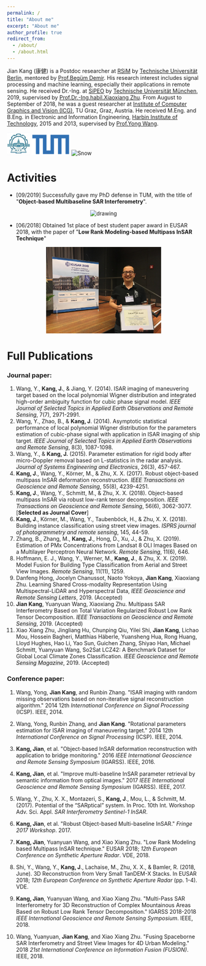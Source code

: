 ```yaml
---
permalink: /
title: "About me"
excerpt: "About me"
author_profile: true
redirect_from: 
  - /about/
  - /about.html
---
```


Jian Kang (康健) is a Postdoc researcher at [RSiM](https://www.rsim.tu-berlin.de/menue/remote_sensing_image_analysis_group/) by [Technische Universität Berlin](https://www.tu-berlin.de/menue/home/), mentored by [Prof.Begüm Demir](https://begumdemir.com/). His research interest includes signal processing and machine learning, especially their applications in remote sensing. He received Dr.-Ing. at [SiPEO](https://www.sipeo.bgu.tum.de/) by [Technische Universität München](https://www.tum.de/en/), 2019, supervised by [Prof.Dr.-Ing.habil.Xiaoxiang Zhu](https://www.sipeo.bgu.tum.de/team/zhu). From August to September of 2018, he was a guest researcher at [Institute of Computer Graphics and Vision (ICG)](https://www.tugraz.at/institutes/icg/home/), TU Graz, Graz, Austria. He received M.Eng. and B.Eng. in Electronic and Information Engineering, [Harbin Institute of Technology](http://en.hit.edu.cn/), 2015 and 2013, supervised by [Prof.Yong Wang](http://homepage.hit.edu.cn/wangyong6012).   

<p align="left">
<img src="../images/uni_profile_11441.jpg" alt="Snow" width="60">
<img src="../images/technical-university-of-munich-tum-logo-vector.png" alt="Snow" width="100">
<img src="../images/Logo_der_Technischen_Universität_Berlin.svg.png" alt="Snow" width="100">
</p>

Activities
======

* [09/2019] Successfully gave my PhD defense in TUM, with the title of "**Object-based Multibaseline SAR Interferometry**".

<p align="center">
<img src="../images/phd_defense.jpg" alt="drawing" width="300"/>
</p>

* [06/2018] Obtained 1st place of best student paper award in EUSAR 2018, with the paper of "**Low Rank Modeling-based Multipass InSAR Technique**"

<p align="center">
<img src="../images/EUSAR2018_Jian_Kang.jpg" alt="drawing" width="300"/>
</p>

Full Publications
======
### Journal paper:


1. Wang, Y., **Kang, J.**, & Jiang, Y. (2014). ISAR imaging of maneuvering target based on the local polynomial Wigner distribution and integrated high-order ambiguity function for cubic phase signal model. <span style="background-color: #f2f2f2"><i>IEEE Journal of Selected Topics in Applied Earth Observations and Remote Sensing</i></span>, 7(7), 2971-2991.
2. Wang, Y., Zhao, B., & **Kang, J**. (2014). Asymptotic statistical performance of local polynomial Wigner distribution for the parameters estimation of cubic-phase signal with application in ISAR imaging of ship target. <span style="background-color: #f2f2f2"><i>IEEE Journal of Selected Topics in Applied Earth Observations and Remote Sensing</i></span>, 8(3), 1087-1098.
3. Wang, Y., & **Kang, J.** (2015). Parameter estimation for rigid body after micro-Doppler removal based on L-statistics in the radar analysis. <span style="background-color: #f2f2f2"><i>Journal of Systems Engineering and Electronics</i></span>, 26(3), 457-467.
4. **Kang, J**., Wang, Y., Körner, M., & Zhu, X. X. (2017). Robust object-based multipass InSAR deformation reconstruction. <span style="background-color: #f2f2f2"><i>IEEE Transactions on Geoscience and Remote Sensing</i></span>, 55(8), 4239-4251.
5. **Kang, J**., Wang, Y., Schmitt, M., & Zhu, X. X. (2018). Object-based multipass InSAR via robust low-rank tensor decomposition. <span style="background-color: #f2f2f2"><i>IEEE Transactions on Geoscience and Remote Sensing</i></span>, 56(6), 3062-3077. [**Selected as Journal Cover**]
6. **Kang, J**., Körner, M., Wang, Y., Taubenböck, H., & Zhu, X. X. (2018). Building instance classification using street view images. <span style="background-color: #f2f2f2"><i>ISPRS journal of photogrammetry and remote sensing</i></span>, 145, 44-59.
7. Zhang, B., Zhang, M., **Kang, J**., Hong, D., Xu, J., & Zhu, X. (2019). Estimation of PMx Concentrations from Landsat 8 OLI Images Based on a Multilayer Perceptron Neural Network. <span style="background-color: #f2f2f2"><i>Remote Sensing</i></span>, 11(6), 646.
8. Hoffmann, E. J., Wang, Y., Werner, M., **Kang, J**., & Zhu, X. X. (2019). Model Fusion for Building Type Classification from Aerial and Street View Images. <span style="background-color: #f2f2f2"><i>Remote Sensing</i></span>, 11(11), 1259.
9. Danfeng Hong, Jocelyn Chanussot, Naoto Yokoya, **Jian Kang**, Xiaoxiang Zhu. Learning Shared Cross-modality Representation Using Multispectral-LiDAR and Hyperspectral Data, <span style="background-color: #f2f2f2"><i>IEEE Geoscience and Remote Sensing Letters</i></span>, 2019. (Accepted)
10. **Jian Kang**, Yuanyuan Wang, Xiaoxiang Zhu. Multipass SAR Interferometry Based on Total Variation Regularized Robust Low Rank Tensor Decomposition. <span style="background-color: #f2f2f2"><i>IEEE Transactions on Geoscience and Remote Sensing</i></span>, 2019. (Accepted) 
11. Xiao Xiang Zhu, Jingliang Hu, Chunping Qiu, Yilei Shi, **Jian Kang**, Lichao Mou, Hossein Bagheri, Matthias Häberle, Yuansheng Hua, Rong Huang, Lloyd Hughes, Hao Li, Yao Sun, Guichen Zhang, Shiyao Han, Michael Schmitt, Yuanyuan Wang, So2Sat LCZ42: A Benchmark Dataset for Global Local Climate Zones Classification. <span style="background-color: #f2f2f2"><i>IEEE Geoscience and Remote Sensing Magazine</i></span>, 2019. (Accepted)

### Conference paper:

1. Wang, Yong, **Jian Kang**, and Runbin Zhang. "ISAR imaging with random missing observations based on non-iterative signal reconstruction algorithm." 2014 12th *International Conference on Signal Processing* (ICSP). IEEE, 2014.

2. Wang, Yong, Runbin Zhang, and **Jian Kang**. "Rotational parameters estimation for ISAR imaging of maneuvering target." 2014 12th *International Conference on Signal Processing* (ICSP). IEEE, 2014.

3. **Kang, Jian**, et al. "Object-based InSAR deformation reconstruction with application to bridge monitoring." 2016 *IEEE International Geoscience and Remote Sensing Symposium* (IGARSS). IEEE, 2016.

4. **Kang, Jian**, et al. "Improve multi-baseline InSAR parameter retrieval by semantic information from optical images." 2017 *IEEE International Geoscience and Remote Sensing Symposium* (IGARSS). IEEE, 2017.

5. Wang, Y., Zhu, X. X., Montazeri, S., **Kang, J**., Mou, L., & Schmitt, M. (2017). Potential of the “SARptical” system. In Proc. 10th Int. Workshop Adv. Sci. Appl. *SAR Interferometry Sentinel-1 InSAR*.

6. **Kang, Jian**, et al. "Robust Object-based Multi-baseline InSAR." *Fringe 2017 Workshop*. 2017.

7. **Kang, Jian**, Yuanyuan Wang, and Xiao Xiang Zhu. "Low Rank Modeling based Multipass InSAR technique." EUSAR 2018; *12th European Conference on Synthetic Aperture Radar*. VDE, 2018.
8. Shi, Y., Wang, Y., **Kang, J**., Lachaise, M., Zhu, X. X., & Bamler, R. (2018, June). 3D Reconstruction from Very Small TanDEM-X Stacks. In EUSAR 2018; *12th European Conference on Synthetic Aperture Radar* (pp. 1-4). VDE.
9. **Kang, Jian**, Yuanyuan Wang, and Xiao Xiang Zhu. "Multi-Pass SAR Interferometry for 3D Reconstruction of Complex Mountainous Areas Based on Robust Low Rank Tensor Decomposition." IGARSS 2018-2018 *IEEE International Geoscience and Remote Sensing Symposium*. IEEE, 2018.
10. Wang, Yuanyuan, **Jian Kang**, and Xiao Xiang Zhu. "Fusing Spaceborne SAR Interferometry and Street View Images for 4D Urban Modeling." 2018 *21st International Conference on Information Fusion (FUSION)*. IEEE, 2018.


<!-- Services
====== -->



